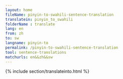```yaml
---
layout: home
fileName: pinyin-to-swahili-sentence-translation
translatein: pinyin_to_swahili
folderName : translate
lang: en
from: zh
to: sw
langname: pinyin-to
permalink: /pinyin-to-swahili-sentence-translation
tool: sentence-translations
matchurls: en&&zh&&sw
---
```

{% include section/translateinto.html %}
